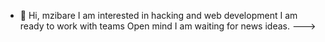 - 👋 Hi, mzibare
I am interested in hacking and web development 
I am ready to work with teams 
Open mind I am waiting for news ideas.
--->

